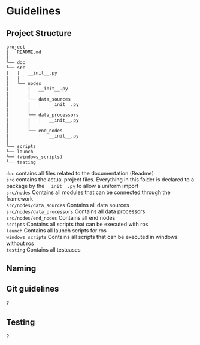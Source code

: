 # Guidelines

## Project Structure

```
project
│   README.md   
|
└── doc
└── src
|   |   __init__.py
|   |
│   └── nodes
|       |   __init__.py
|       |
│       └── data_sources
|       |   |   __init__.py
|       |
│       └── data_processors
|       |   |   __init__.py
|       |
│       └── end_nodes
|           |   __init__.py
│   
└── scripts
└── launch
└── (windows_scripts)
└── testing
```

`doc` contains all files related to the documentation (Readme) \
`src` contains the actual project files. Everything in this folder is declared to a package by the `__init__.py` to allow a uniform import \
`src/nodes` Contains all modules that can be connected through the framework \
`src/nodes/data_sources` Contains all data sources \
`src/nodes/data_processors` Contains all data processors \
`src/nodes/end_nodes` Contains all end nodes \
`scripts` Contains all scripts that can be executed with ros \
`launch` Contains all launch scripts for ros \
`windows_scripts`  Contains all scripts that can be executed in windows without ros \
`testing` Contains all testcases

## Naming

## Git guidelines

?

## Testing

?
